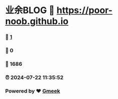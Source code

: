 # 业余BLOG :link: https://poor-noob.github.io 
### :page_facing_up: [1](https://poor-noob.github.io/tag.html) 
### :speech_balloon: 0 
### :hibiscus: 1686 
### :alarm_clock: 2024-07-22 11:35:52 
### Powered by :heart: [Gmeek](https://github.com/Meekdai/Gmeek)
